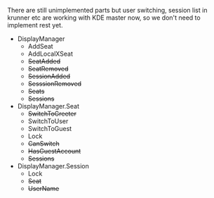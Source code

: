 There are still unimplemented parts but user switching, session list in krunner etc are working with KDE master now, so we don't need to implement rest yet.

* DisplayManager
    * AddSeat
    * AddLocalXSeat
    * ~~SeatAdded~~
    * ~~SeatRemoved~~
    * ~~SessionAdded~~
    * ~~SesssionRemoved~~
    * ~~Seats~~
    * ~~Sessions~~
* DisplayManager.Seat
    * ~~SwitchToGreeter~~
    * SwitchToUser
    * SwitchToGuest
    * Lock
    * ~~CanSwitch~~
    * ~~HasGuestAccount~~
    * ~~Sessions~~
* DisplayManager.Session
    * Lock
    * ~~Seat~~
    * ~~UserName~~